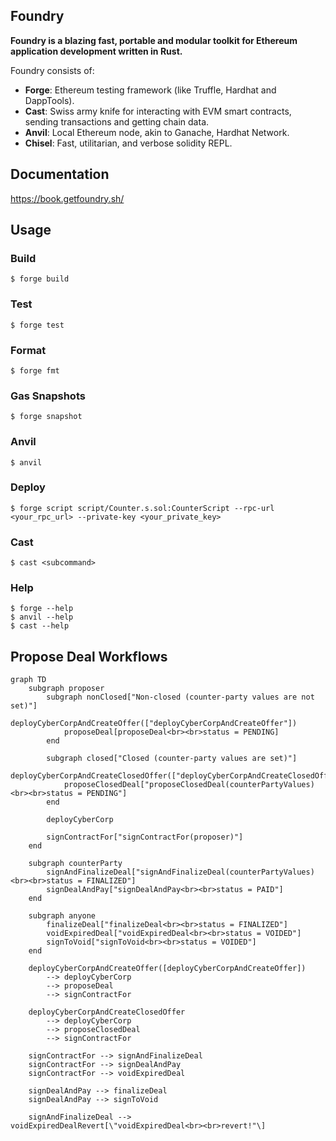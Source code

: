 ## Foundry

**Foundry is a blazing fast, portable and modular toolkit for Ethereum application development written in Rust.**

Foundry consists of:

-   **Forge**: Ethereum testing framework (like Truffle, Hardhat and DappTools).
-   **Cast**: Swiss army knife for interacting with EVM smart contracts, sending transactions and getting chain data.
-   **Anvil**: Local Ethereum node, akin to Ganache, Hardhat Network.
-   **Chisel**: Fast, utilitarian, and verbose solidity REPL.

## Documentation

https://book.getfoundry.sh/

## Usage

### Build

```shell
$ forge build
```

### Test

```shell
$ forge test
```

### Format

```shell
$ forge fmt
```

### Gas Snapshots

```shell
$ forge snapshot
```

### Anvil

```shell
$ anvil
```

### Deploy

```shell
$ forge script script/Counter.s.sol:CounterScript --rpc-url <your_rpc_url> --private-key <your_private_key>
```

### Cast

```shell
$ cast <subcommand>
```

### Help

```shell
$ forge --help
$ anvil --help
$ cast --help
```

## Propose Deal Workflows

```mermaid
graph TD
    subgraph proposer
        subgraph nonClosed["Non-closed (counter-party values are not set)"]
            deployCyberCorpAndCreateOffer(["deployCyberCorpAndCreateOffer"])
            proposeDeal[proposeDeal<br><br>status = PENDING]
        end
        
        subgraph closed["Closed (counter-party values are set)"]
            deployCyberCorpAndCreateClosedOffer(["deployCyberCorpAndCreateClosedOffer(counterPartyValues)"])
            proposeClosedDeal["proposeClosedDeal(counterPartyValues)<br><br>status = PENDING"]
        end
        
        deployCyberCorp
        
        signContractFor["signContractFor(proposer)"]
    end
    
    subgraph counterParty
        signAndFinalizeDeal["signAndFinalizeDeal(counterPartyValues)<br><br>status = FINALIZED"]
        signDealAndPay["signDealAndPay<br><br>status = PAID"]
    end
    
    subgraph anyone
        finalizeDeal["finalizeDeal<br><br>status = FINALIZED"]
        voidExpiredDeal["voidExpiredDeal<br><br>status = VOIDED"]
        signToVoid["signToVoid<br><br>status = VOIDED"]
    end
    
    deployCyberCorpAndCreateOffer([deployCyberCorpAndCreateOffer])
        --> deployCyberCorp 
        --> proposeDeal 
        --> signContractFor
    
    deployCyberCorpAndCreateClosedOffer
        --> deployCyberCorp
        --> proposeClosedDeal 
        --> signContractFor
        
    signContractFor --> signAndFinalizeDeal
    signContractFor --> signDealAndPay
    signContractFor --> voidExpiredDeal
    
    signDealAndPay --> finalizeDeal
    signDealAndPay --> signToVoid
    
    signAndFinalizeDeal --> voidExpiredDealRevert[\"voidExpiredDeal<br><br>revert!"\]
```

